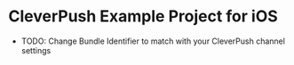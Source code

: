# CleverPush Example Project for iOS

* TODO: Change Bundle Identifier to match with your CleverPush channel settings
